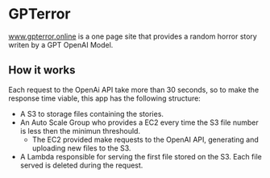 # GPTerror
www.gpterror.online is a one page site that provides a random horror story writen by a GPT OpenAI Model.

## How it works
Each request to the OpenAi API take more than 30 seconds, so to make the response time viable, this app has the following structure:
- A S3 to storage files containing the stories.
- An Auto Scale Group who provides a EC2 every time the S3 file number is less then the minimun threshould.
  - The EC2 provided make requests to the OpenAI API, generating and uploading new files to the S3.
- A Lambda responsible for serving the first file stored on the S3. Each file served is deleted during the request.
